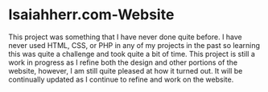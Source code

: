 # Isaiahherr.com-Website
This project was something that I have never done quite before. I have never used HTML, CSS, or PHP in any of my projects in the past so learning this was quite a challenge and took quite a bit of time. This project is still a work in progress as I refine both the design and other portions of the website, however, I am still quite pleased at how it turned out. It will be continually updated as I continue to refine and work on the website.

